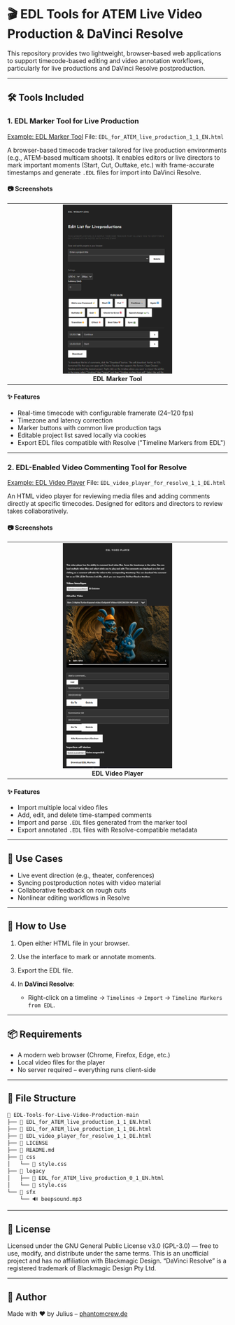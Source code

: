 # 🎬 EDL Tools for ATEM Live Video Production & DaVinci Resolve

This repository provides two lightweight, browser-based web applications to support timecode-based editing and video annotation workflows, particularly for live productions and DaVinci Resolve postproduction.

---

## 🛠️ Tools Included

### 1. **EDL Marker Tool for Live Production**
[Example: EDL Marker Tool](https://www.julius-video.de/leistungen/hard-und-softwareloesungen/edl-webapp-en/)
File: `EDL_for_ATEM_live_production_1_1_EN.html`

A browser-based timecode tracker tailored for live production environments (e.g., ATEM-based multicam shoots). It enables editors or live directors to mark important moments (Start, Cut, Outtake, etc.) with frame-accurate timestamps and generate `.EDL` files for import into DaVinci Resolve.

#### 📷 Screenshots
<table>
  <tr>
    <td align="center" width="50%">
      <img src="screenshots/screenshot_edl_marker_1_1.png" width="250px"><br>
      <strong>EDL Marker Tool</strong>
    </td>
  </tr>
</table>

#### ✨ Features

* Real-time timecode with configurable framerate (24–120 fps)
* Timezone and latency correction
* Marker buttons with common live production tags
* Editable project list saved locally via cookies
* Export EDL files compatible with Resolve ("Timeline Markers from EDL")

---

### 2. **EDL-Enabled Video Commenting Tool for Resolve**
[Example: EDL Video Player](https://www.julius-video.de/leistungen/hard-und-softwareloesungen/edl-video-player/)
File: `EDL_video_player_for_resolve_1_1_DE.html`

An HTML video player for reviewing media files and adding comments directly at specific timecodes. Designed for editors and directors to review takes collaboratively.

#### 📷 Screenshots
<table>
  <tr>
    <td align="center" width="50%">
      <img src="screenshots/screenshot_edl_videoplayer_1_1.png" width="250px"><br>
      <strong>EDL Video Player</strong>
    </td>
  </tr>
</table>

#### ✨ Features

* Import multiple local video files
* Add, edit, and delete time-stamped comments
* Import and parse `.EDL` files generated from the marker tool
* Export annotated `.EDL` files with Resolve-compatible metadata

---

## 🧩 Use Cases

* Live event direction (e.g., theater, conferences)
* Syncing postproduction notes with video material
* Collaborative feedback on rough cuts
* Nonlinear editing workflows in Resolve

---

## 📝 How to Use

1. Open either HTML file in your browser.
2. Use the interface to mark or annotate moments.
3. Export the EDL file.
4. In **DaVinci Resolve**:

   * Right-click on a timeline → `Timelines` → `Import` → `Timeline Markers from EDL`.

---

## 📦 Requirements

* A modern web browser (Chrome, Firefox, Edge, etc.)
* Local video files for the player
* No server required – everything runs client-side

---

## 📁 File Structure

```
📁 EDL-Tools-for-Live-Video-Production-main
├── 📄 EDL_for_ATEM_live_production_1_1_EN.html
├── 📄 EDL_for_ATEM_live_production_1_1_DE.html
├── 📄 EDL_video_player_for_resolve_1_1_DE.html
├── 📄 LICENSE
├── 📄 README.md
├── 📁 css
│   └── 📄 style.css
├── 📁 legacy
│   ├── 📄 EDL_for_ATEM_live_production_0_1_EN.html
│   └── 📄 style.css
└── 📁 sfx
    └── 🔊 beepsound.mp3
```

---

## 📄 License
Licensed under the GNU General Public License v3.0 (GPL-3.0) — free to use, modify, and distribute under the same terms.
This is an unofficial project and has no affiliation with Blackmagic Design.
“DaVinci Resolve” is a registered trademark of Blackmagic Design Pty Ltd.

---

## 🤝 Author

Made with ❤️ by Julius – [phantomcrew.de](https://phantomcrew.de/)
